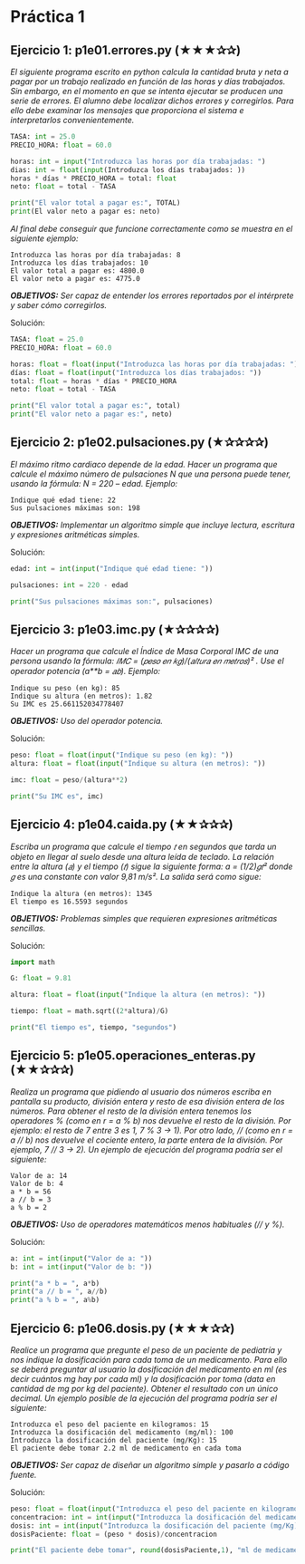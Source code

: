 # Práctica 1

## Ejercicio 1: p1e01.errores.py (★★★✰✰) 

*El siguiente programa escrito en python calcula la cantidad bruta y neta a pagar por un trabajo realizado en función de las horas y días trabajados. Sin embargo, en el momento en que se intenta ejecutar se producen una serie de errores. El alumno debe localizar dichos errores y corregirlos. Para ello debe examinar los  mensajes que proporciona el sistema e interpretarlos convenientemente.*
 
 ```python
TASA: int = 25.0 
PRECIO_HORA: float = 60.0 
 
horas: int = input("Introduzca las horas por día trabajadas: ") 
dias: int = float(input(Introduzca los días trabajados: )) 
horas * días * PRECIO_HORA = total: float 
neto: float = total - TASA 
 
print("El valor total a pagar es:", TOTAL) 
print(El valor neto a pagar es: neto) 
```
*Al final debe conseguir que funcione correctamente como se muestra en el siguiente ejemplo:*
 
```
Introduzca las horas por día trabajadas: 8 
Introduzca los días trabajados: 10 
El valor total a pagar es: 4800.0 
El valor neto a pagar es: 4775.0 
```

*__OBJETIVOS:__ Ser capaz de entender los errores reportados por el intérprete y saber cómo corregirlos.*

Solución:
 ```python
TASA: float = 25.0
PRECIO_HORA: float = 60.0

horas: float = float(input("Introduzca las horas por día trabajadas: "))
días: float = float(input("Introduzca los días trabajados: "))
total: float = horas * días * PRECIO_HORA
neto: float = total - TASA

print("El valor total a pagar es:", total)
print("El valor neto a pagar es:", neto)
```

## Ejercicio 2: p1e02.pulsaciones.py (★✰✰✰✰) 
*El máximo ritmo cardiaco depende de la edad. Hacer un programa que calcule el máximo número de pulsaciones N que una persona puede tener, usando la fórmula: N = 220 – edad. Ejemplo:*
 
```
Indique qué edad tiene: 22 
Sus pulsaciones máximas son: 198 
``` 

*__OBJETIVOS:__ Implementar un algoritmo simple que incluye lectura, escritura y expresiones aritméticas simples.*

Solución:
```python
edad: int = int(input("Indique qué edad tiene: "))

pulsaciones: int = 220 - edad

print("Sus pulsaciones máximas son:", pulsaciones)
```
 
## Ejercicio 3: p1e03.imc.py (★✰✰✰✰) 
*Hacer un programa que calcule el Índice de Masa Corporal IMC de una persona usando la fórmula: 𝐼𝑀𝐶 = (𝑝𝑒𝑠𝑜 𝑒𝑛 𝑘𝑔)/(𝑎𝑙𝑡𝑢𝑟𝑎 𝑒𝑛 𝑚𝑒𝑡𝑟𝑜𝑠)² . Use el operador potencia (a\*\*b = 𝑎𝑏). Ejemplo:* 
 
```
Indique su peso (en kg): 85 
Indique su altura (en metros): 1.82 
Su IMC es 25.661152034778407 
``` 

*__OBJETIVOS:__ Uso del operador potencia.*
 
Solución:
```python
peso: float = float(input("Indique su peso (en kg): "))
altura: float = float(input("Indique su altura (en metros): "))

imc: float = peso/(altura**2)

print("Su IMC es", imc)
```

## Ejercicio 4: p1e04.caida.py (★★✰✰✰) 
*Escriba un programa que calcule el tiempo 𝑡 en segundos que tarda un objeto en llegar al suelo desde una altura leída de teclado. La relación entre la altura (𝑎) y el tiempo (𝑡) sigue la siguiente forma: a = (1/2)𝑔𝑡² donde 𝑔 es una constante con valor 9,81 m/s². La salida será como sigue:*  
 
```
Indique la altura (en metros): 1345 
El tiempo es 16.5593 segundos 
``` 

*__OBJETIVOS:__ Problemas simples que requieren expresiones aritméticas sencillas.*

Solución:
```python
import math

G: float = 9.81

altura: float = float(input("Indique la altura (en metros): "))

tiempo: float = math.sqrt((2*altura)/G)

print("El tiempo es", tiempo, "segundos")
```


## Ejercicio 5: p1e05.operaciones_enteras.py (★★✰✰✰) 
*Realiza un programa que pidiendo al usuario dos números escriba en pantalla  su  producto,  división  entera  y  resto  de  esa  división  entera  de  los  números.  Para  obtener  el  resto  de  la división entera tenemos los operadores % (como en r = a % b) nos devuelve el resto de la división. Por ejemplo: el resto de 7 entre 3 es 1, 7 % 3 → 1). Por otro lado, // (como en r = a // b) nos devuelve el cociente entero, la parte entera de la división. Por ejemplo, 7 // 3 → 2). Un ejemplo de ejecución del programa podría ser el siguiente:*

```
Valor de a: 14 
Valor de b: 4 
a * b = 56 
a // b = 3 
a % b = 2 
``` 

*__OBJETIVOS:__ Uso de operadores matemáticos menos habituales (// y %).*

Solución:
```python
a: int = int(input("Valor de a: "))
b: int = int(input("Valor de b: "))

print("a * b = ", a*b)
print("a // b = ", a//b)
print("a % b = ", a%b)
```

## Ejercicio 6: p1e06.dosis.py (★★★✰✰) 
*Realice un programa que pregunte el peso de un paciente de pediatría y nos indique la dosificación para cada toma de un medicamento. Para ello se deberá preguntar al usuario la dosificación del medicamento en ml (es decir cuántos mg hay por cada ml) y la dosificación por toma (data en cantidad de mg por kg del paciente). Obtener el resultado con un único decimal. Un ejemplo posible de la ejecución del programa podría ser el siguiente:*

```
Introduzca el peso del paciente en kilogramos: 15
Introduzca la dosificación del medicamento (mg/ml): 100
Introduzca la dosificación del paciente (mg/Kg): 15
El paciente debe tomar 2.2 ml de medicamento en cada toma
```

*__OBJETIVOS:__ Ser capaz de diseñar un algoritmo simple y pasarlo a código fuente.*
 
Solución:
```python
peso: float = float(input("Introduzca el peso del paciente en kilogramos: "))
concentracion: int = int(input("Introduzca la dosificación del medicamento (mg/ml): "))
dosis: int = int(input("Introduzca la dosificación del paciente (mg/Kg): "))
dosisPaciente: float = (peso * dosis)/concentracion

print("El paciente debe tomar", round(dosisPaciente,1), "ml de medicamento en cada toma") 
```

